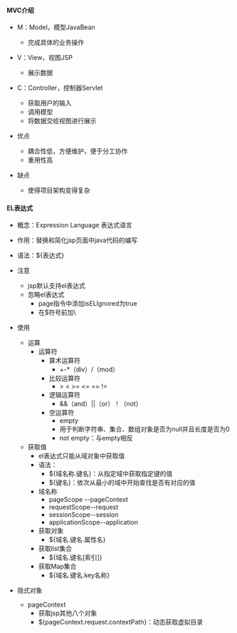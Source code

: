 #### MVC介绍

- M：Model，模型JavaBean
  - 完成具体的业务操作
- V：View，视图JSP
  - 展示数据
- C：Controller，控制器Servlet
  - 获取用户的输入
  - 调用模型
  - 将数据交给视图进行展示

- 优点
  - 耦合性低，方便维护，便于分工协作
  - 重用性高
- 缺点
  - 使得项目架构变得复杂

#### EL表达式

- 概念：Expression Language 表达式语言

- 作用：替换和简化jsp页面中java代码的编写
- 语法：${表达式}
- 注意
  - jsp默认支持el表达式
  - 忽略el表达式
    - page指令中添加isELIgnored为true
    - 在$符号前加\
- 使用
  - 运算
    - 运算符
      - 算术运算符
        - +-*（div）/（mod）
      - 比较运算符
        - \>  \<  \>=  \<=  ==  !=
      - 逻辑运算符
        - &&（and）||（or）！（not）
      - 空运算符
        - empty
        - 用于判断字符串、集合、数组对象是否为null并且长度是否为0
        - not empty：与empty相反
  - 获取值
    - el表达式只能从域对象中获取值
    - 语法：
      - ${域名称.键名}：从指定域中获取指定键的值
      - ${键名}：依次从最小的域中开始查找是否有对应的值
    - 域名称
      - pageScope --pageContext
      - requestScope--request
      - sessionScope--session
      - applicationScope--application
    - 获取对象
      - ${域名.键名.属性名}
    - 获取list集合
      - ${域名.键名[索引]}
    - 获取Map集合
      - ${域名.键名.key名称}
- 隐式对象
  - pageContext
    - 获取jsp其他八个对象
    - ${pageContext.request.contextPath}：动态获取虚拟目录